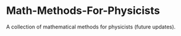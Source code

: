 # Math-Methods-For-Physicists
A collection of mathematical methods for physicists (future updates).
